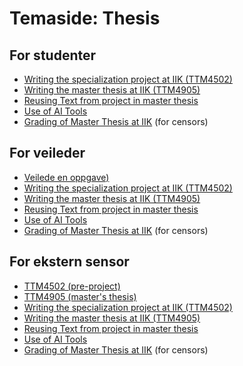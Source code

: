 # Temaside: Thesis


## For studenter

*   [Writing the specialization project at IIK (TTM4502)](../student/ttm4502-old-wiki.html)
*   [Writing the master thesis at IIK (TTM4905)](../student/ttm4905-old-wiki.html)
*   [Reusing Text from project in master thesis](../student/ttm4905-reuse-old-wiki.html)
*   [Use of AI Tools](../bruk-av-ki.html)
*   [Grading of Master Thesis at IIK](../thesis-grading-old-wiki.html) (for censors)


## For veileder

*   [Veilede en oppgave)](../faglærer/veileder.html)
*   [Writing the specialization project at IIK (TTM4502)](../student/ttm4502-old-wiki.html)
*   [Writing the master thesis at IIK (TTM4905)](../student/ttm4905-old-wiki.html)
*   [Reusing Text from project in master thesis](../student/ttm4905-reuse-old-wiki.html)
*   [Use of AI Tools](../bruk-av-ki.html)
*   [Grading of Master Thesis at IIK](../thesis-grading-old-wiki.html) (for censors)


## For ekstern sensor

*   [TTM4502 (pre-project)](../external-TTM4502.html)
*   [TTM4905 (master's thesis)](../external-TTM4905.html)
*   [Writing the specialization project at IIK (TTM4502)](../student/ttm4502-old-wiki.html)
*   [Writing the master thesis at IIK (TTM4905)](../student/ttm4905-old-wiki.html)
*   [Reusing Text from project in master thesis](../student/ttm4905-reuse-old-wiki.html)
*   [Use of AI Tools](../bruk-av-ki.html)
*   [Grading of Master Thesis at IIK](../thesis-grading-old-wiki.html) (for censors)